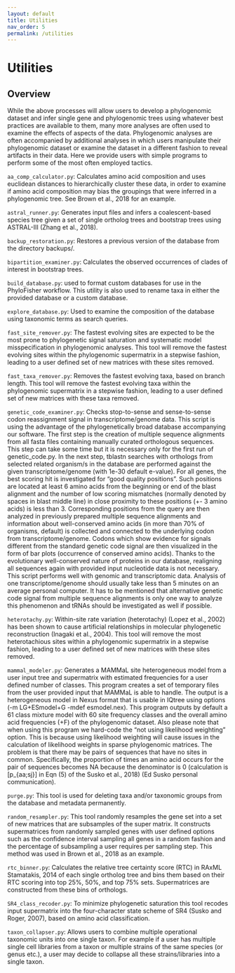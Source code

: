 ```yaml
---
layout: default
title: Utilities
nav_order: 5
permalink: /utilities
---
```


# Utilities
## Overview
While the above processes will allow users to develop a phylogenomic dataset and infer single gene and phylogenomic trees using whatever best practices are available to them, many more analyses are often used to examine the effects of aspects of the data. Phylogenomic analyses are often accompanied by additional analyses in which users manipulate their phylogenomic dataset or examine the dataset in a different fashion to reveal artifacts in their data. Here we provide users with simple programs to perform some of the most often employed tactics.

`aa_comp_calculator.py`: Calculates amino acid composition and uses euclidean distances to hierarchically cluster these data, in order to examine if amino acid composition may bias the groupings that were inferred in a phylogenomic tree. See Brown et al., 2018 for an example.

`astral_runner.py`: Generates input files and infers a coalescent-based species tree given a set of single ortholog trees and bootstrap trees using ASTRAL-III (Zhang et al., 2018).

`backup_restoration.py`: Restores a previous version of the database from the directory backups/.

`bipartition_examiner.py`: Calculates the observed occurrences of clades of interest in bootstrap trees.

`build_database.py`: used to format custom databases for use in the PhyloFisher workflow. This utility is also used to rename taxa in either the provided database or a custom database.

`explore_database.py`: Used to examine the composition of the database using taxonomic terms as search queries.

`fast_site_remover.py`: The fastest evolving sites are expected to be the most prone to phylogenetic signal saturation and systematic model misspecification in phylogenomic analyses. This tool will remove the fastest evolving sites within the phylogenomic supermatrix in a stepwise fashion, leading to a user defined set of new matrices with these sites removed.

`fast_taxa_remover.py`: Removes the fastest evolving taxa, based on branch length. This tool will remove the fastest evolving taxa within the phylogenomic supermatrix in a stepwise fashion, leading to a user defined set of new matrices with these taxa removed.

`genetic_code_examiner.py`: Checks stop-to-sense and sense-to-sense codon reassignment signal in transcriptome/genome data. This script is using the advantage of the phylogenetically broad database accompanying our software. The first step is the creation of multiple sequence alignments from all fasta files containing manually curated orthologous sequences. This step can take some time but it is necessary only for the first run of genetic_code.py. In the next step, tblastn searches with orthologs from selected related organism/s in the database are performed against the given transcriptome/genome (with 1e-30 default e-value). For all genes, the best scoring hit is investigated for “good quality positions”. Such positions are located at least 6 amino acids from the beginning or end of the blast alignment and the number of low scoring mismatches (normally denoted by spaces in blast middle line) in close proximity to these positions (+- 3 amino acids) is less than 3. Corresponding positions from the query are then analyzed in previously prepared multiple sequence alignments and information about
well-conserved amino acids (in more than 70% of organisms, default) is collected and connected to the underlying codon from transcriptome/genome. Codons which show evidence for signals different from the standard genetic code signal are then visualized in the form of bar plots (occurrence of conserved amino acids). Thanks to the evolutionary well-conserved nature of proteins in our database, realigning all sequences again with provided input nucleotide data is not necessary. This script performs well with
genomic and transcriptomic data. Analysis of one transcriptome/genome should usually take less than 5 minutes on an average personal computer. It has to be mentioned that alternative genetic code signal from multiple sequence alignments is only one way to analyze this phenomenon and tRNAs should be investigated as well if possible.

`heterotachy.py`: Within-site rate variation (heterotachy) (Lopez et al., 2002) has been shown to cause artificial relationships in molecular phylogenetic reconstruction (Inagaki et al., 2004). This tool will remove the most heterotachious sites within a phylogenomic supermatrix in a stepwise fashion, leading to a user defined set of new matrices with these sites removed.

`mammal_modeler.py`: Generates a MAMMaL site heterogeneous model from a user input tree and
supermatrix with estimated frequencies for a user defined number of classes. This program creates a set of temporary files from the user provided input that MAMMaL is able to handle. The output is a heterogeneous model in Nexus format that is usable in IQtree using options (-m LG+ESmodel+G -mdef esmodel.nex). This program outputs by default a 61 class mixture model with 60 site frequency classes and the overall amino acid frequencies (+F) of the phylogenomic dataset. Also please note that when using this program we hard-code the “not using likelihood weighting” option. This is because using likelihood weighting will cause issues in the calculation of likelihood weights in sparse phylogenomic matrices. The problem is that there may be pairs of sequences that have no sites in common. Specifically, the proportion of times an amino acid occurs for the pair of sequences becomes NA because the denominator is 0 (calculation is [p_{aa;sj}] in Eqn (5) of the Susko et al., 2018) (Ed Susko personal communication).

`purge.py`: This tool is used for deleting taxa and/or taxonomic groups from the database and metadata permanently.

`random_resampler.py`: This tool randomly resamples the gene set into a set of new matrices that are subsamples of the super matrix. It constructs supermatrices from randomly sampled genes with user defined options such as the confidence interval sampling all genes in a random fashion and the percentage of subsampling a user requires per sampling step. This method was used in Brown et al., 2018 as an example.

`rtc_binner.py`: Calculates the relative tree certainty score (RTC) in RAxML Stamatakis, 2014 of each single ortholog tree and bins them based on their RTC scoring into top 25%, 50%, and top 75% sets. Supermatrices are constructed from these bins of orthologs.

`SR4_class_recoder.py`: To minimize phylogenetic saturation this tool recodes input supermatrix into the four-character state scheme of SR4 (Susko and Roger, 2007), based on amino acid classification.

`taxon_collapser.py`: Allows users to combine multiple operational taxonomic units into one single taxon. For example if a user has multiple single cell libraries from a taxon or multiple strains of the same species (or genus etc.), a user may decide to collapse all these strains/libraries into a single taxon.
